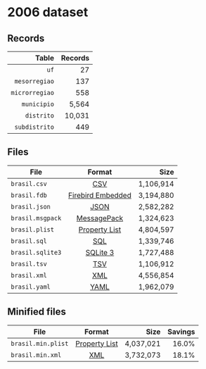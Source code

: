 # 2006 dataset

## Records

|          Table | Records |
| --------------:| -------:|
|           `uf` |      27 |
|  `mesorregiao` |     137 |
| `microrregiao` |     558 |
|    `municipio` |   5,564 |
|     `distrito` |  10,031 |
|  `subdistrito` |     449 |

## Files

| File             | Format                                                                                 |      Size |
| ---------------- |:--------------------------------------------------------------------------------------:| ---------:|
| `brasil.csv`     | [CSV](https://en.wikipedia.org/wiki/Comma-separated_values)                            | 1,106,914 |
| `brasil.fdb`     | [Firebird Embedded](https://en.wikipedia.org/wiki/Embedded_database#Firebird_Embedded) | 3,194,880 |
| `brasil.json`    | [JSON](https://en.wikipedia.org/wiki/JSON)                                             | 2,582,282 |
| `brasil.msgpack` | [MessagePack](https://en.wikipedia.org/wiki/MessagePack)                               | 1,324,623 |
| `brasil.plist`   | [Property List](https://en.wikipedia.org/wiki/Property_list)                           | 4,804,597 |
| `brasil.sql`     | [SQL](https://en.wikipedia.org/wiki/SQL)                                               | 1,339,746 |
| `brasil.sqlite3` | [SQLite 3](https://en.wikipedia.org/wiki/SQLite)                                       | 1,727,488 |
| `brasil.tsv`     | [TSV](https://en.wikipedia.org/wiki/Tab-separated_values)                              | 1,106,912 |
| `brasil.xml`     | [XML](https://en.wikipedia.org/wiki/XML)                                               | 4,556,854 |
| `brasil.yaml`    | [YAML](https://en.wikipedia.org/wiki/YAML)                                             | 1,962,079 |

## Minified files

| File               | Format                                                       |      Size | Savings |
| ------------------ |:------------------------------------------------------------:| ---------:| -------:|
| `brasil.min.plist` | [Property List](https://en.wikipedia.org/wiki/Property_list) | 4,037,021 |   16.0% |
| `brasil.min.xml`   | [XML](https://en.wikipedia.org/wiki/XML)                     | 3,732,073 |   18.1% |